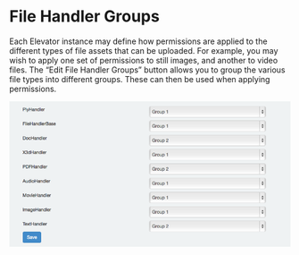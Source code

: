 # File Handler Groups
Each Elevator instance may define how permissions are applied to the different types of file assets that can be uploaded.  For example, you may wish to apply one set of permissions to still images, and another to video files.  The “Edit File Handler Groups” button allows you to group the various file types into different groups.  These can then be used when applying permissions.

!["File Groups"](./file-groups.png)